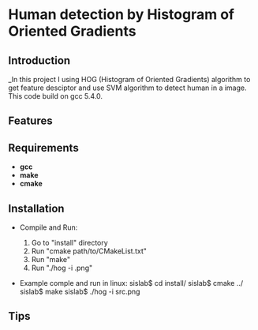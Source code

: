 <!---
/*******************************************************************************
// Project name   : LSI Design Contet
// File name      : REAME.md
// Created date   : Wed 22 Mar 2017
// Author         : Huy Hung Ho
// Last modified  : Wed 22 Mar 2017
// Desc           :
*******************************************************************************/
-->
# Human detection by Histogram of Oriented Gradients

## Introduction
_In this project I using HOG (Histogram of Oriented Gradients) algorithm to
get feature desciptor and use SVM algorithm to detect human in a image. This
code build on gcc 5.4.0.

## Features


## Requirements
* **gcc**
* **make**
* **cmake**

## Installation
* Compile and Run:
	1. Go to "install" directory
	2. Run "cmake path/to/CMakeList.txt"
	3. Run "make"
	4. Run "./hog -i <file>.png"

* Example comple and run in linux:
	sislab$ cd install/
	sislab$ cmake ../
	sislab$ make
	sislab$ ./hog -i src.png

## Tips


